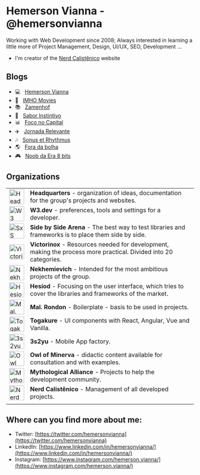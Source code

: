 # Hemerson Vianna - @hemersonvianna

Working with Web Development since 2008; Always interested in learning a little more of Project Management, Design, UI/UX, SEO, Development ...

- I'm creator of the [Nerd Calistênico](https://nerdcalistenico.com.br) website

## Blogs

- :computer: &nbsp; [Hemerson Vianna](https://nerdcalistenico.com.br/hemersonvianna/)
- :movie_camera: &nbsp; [IMHO Movies](https://nerdcalistenico.com.br/imhomovies/)
- :books: &nbsp; [Zamenhof](https://nerdcalistenico.com.br/zamenhof/)
- :stew: &nbsp; [Sabor Instintivo](https://nerdcalistenico.com.br/saborinstintivo/)
- :bar_chart: &nbsp; [Foco no Capital](https://nerdcalistenico.com.br/foconocapital/)
- :airplane: &nbsp; [Jornada Relevante](https://nerdcalistenico.com.br/jornadarelevante/)
- :notes: &nbsp; [Sonus et Rhythmus](https://nerdcalistenico.com.br/sonusetrhythmus/)
- :earth_americas: &nbsp; [Fora da bolha](https://nerdcalistenico.com.br/foradabolha/)
- :video_game: &nbsp; [Noob da Era 8 bits](https://nerdcalistenico.com.br/noobdaera8bits/)

## Organizations

|||
|--|--|
|<a href="https://github.com/hdquarters"><img width="40" height="40" src="https://avatars2.githubusercontent.com/u/13304511" alt="Headquarters" /></a> | **Headquarters** - organization of ideas, documentation for the group's projects and websites. |
|<a href="https://github.com/w3dotdev"><img width="40" height="40" src="https://avatars0.githubusercontent.com/u/16153633" alt="W3 .dev" /></a> | **W3.dev** - preferences, tools and settings for a developer.|
|<a href="https://github.com/sxsarena"><img width="40" height="40" src="https://avatars1.githubusercontent.com/u/20724046" alt="SxS Arena" /></a> | **Side by Side Arena** - The best way to test libraries and frameworks is to place them side by side.|
|<a href="https://github.com/vxtool"><img width="40" height="40" src="https://avatars0.githubusercontent.com/u/26970146" alt="Victorinox" /></a> | **Victorinox**  - Resources needed for development, making the process more practical. Divided into 20 categories.|
|<a href="https://github.com/nvich"><img width="40" height="40" src="https://avatars2.githubusercontent.com/u/27102369" alt="Nekhemievich" /></a> | **Nekhemievich** - Intended for the most ambitious projects of the group.|
|<a href="https://github.com/hesiod3c"><img width="40" height="40" src="https://avatars3.githubusercontent.com/u/30731635" alt="Hesiod and " /></a> | **Hesiod** - Focusing on the user interface, which tries to cover the libraries and frameworks of the market.|
|<a href="https://github.com/malrondon"><img width="40" height="40" src="https://avatars2.githubusercontent.com/u/49529560" alt="Mal. Rondon" /></a> | **Mal. Rondon** - Boilerplate - basis to be used in projects.|
|<a href="https://github.com/tgkr"><img width="40" height="40" src="https://avatars2.githubusercontent.com/u/55669171" alt="Togakure" /></a> | **Togakure** - UI components with React, Angular, Vue and Vanilla.|
|<a href="https://github.com/3s2yu"><img width="40" height="40" src="https://avatars2.githubusercontent.com/u/55886185" alt="3s2yu" /></a> | **3s2yu** - Mobile App factory.|
|<a href="https://github.com/o2minerva"><img width="40" height="40" src="https://avatars1.githubusercontent.com/u/61127091" alt="Owl of Minerva" /></a> | **Owl of Minerva** - didactic content available for consultation and with examples.|
|<a href="https://github.com/allmyths"><img width="40" height="40" src="https://avatars2.githubusercontent.com/u/67839590" alt="Mythological Alliance" /></a> | **Mythological Alliance** - Projects to help the development community.|
|<a href="https://github.com/nerdcalistenico"><img width="40" height="40" src="https://avatars3.githubusercontent.com/u/68088436" alt="Nerd Calistênico" /></a> | **Nerd Calistênico** - Management of all developed projects.|
|||

## Where can you find more about me:

- Twitter: [https://twitter.com/hemersonvianna](https://twitter.com/hemersonvianna)
- LinkedIn: [https://www.linkedin.com/in/hemersonvianna/](https://www.linkedin.com/in/hemersonvianna/)
- Instagram: [https://www.instagram.com/hemerson.vianna/](https://www.instagram.com/hemerson.vianna/)
